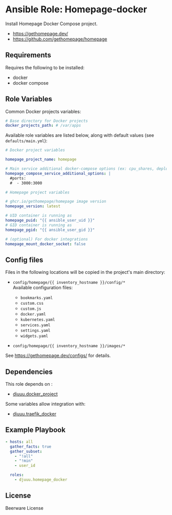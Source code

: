 Ansible Role: Homepage-docker
=============================

Install Homepage Docker Compose project.

- https://gethomepage.dev/
- https://github.com/gethomepage/homepage

Requirements
------------

Requires the following to be installed:
- docker
- docker compose

Role Variables
--------------

Common Docker projects variables:

```yaml
# Base directory for Docker projects
docker_projects_path: # /var/apps
```

Available role variables are listed below, along with default values (see `defaults/main.yml`):

```yaml
# Docker project variables

homepage_project_name: homepage

# Main service additional docker-compose options (ex: cpu_shares, deploy, ...)
homepage_compose_service_additional_options: |
  #ports:
  #  - 3000:3000
```

```yaml
# Homepage project variables

# ghcr.io/gethomepage/homepage image version
homepage_version: latest

# UID container is running as
homepage_puid: "{{ ansible_user_uid }}"
# GID container is running as
homepage_pgid: "{{ ansible_user_gid }}"

# (optional) For docker integrations
homepage_mount_docker_socket: false
```

Config files
------------

Files in the following locations will be copied in the project's main directory:

- `config/homepage/{{ inventory_hostname }}/config/*`  
  Available configuration files:  
  - `bookmarks.yaml`
  - `custom.css`
  - `custom.js`
  - `docker.yaml`
  - `kubernetes.yaml`
  - `services.yaml`
  - `settings.yaml`
  - `widgets.yaml`

- `config/homepage/{{ inventory_hostname }}/images/*`

See https://gethomepage.dev/configs/ for details.

Dependencies
------------

This role depends on :
- [djuuu.docker_project](https://github.com/Djuuu/ansible-role-docker-project)

Some variables allow integration with:
- [djuuu.traefik_docker](https://github.com/Djuuu/ansible-role-traefik-docker)

Example Playbook
----------------

```yaml
- hosts: all
  gather_facts: true
  gather_subset:
    - "!all"
    - "!min"
    - user_id

  roles:
    - djuuu.homepage_docker
```

License
-------

Beerware License
